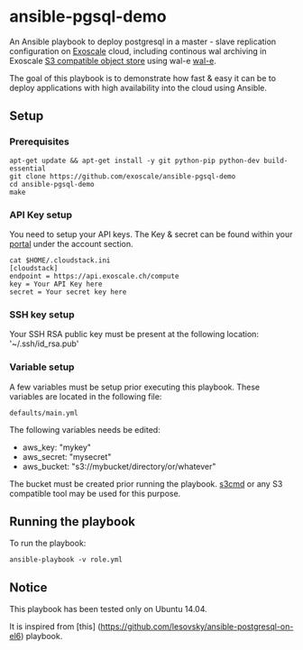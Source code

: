 # ansible-pgsql-demo

An Ansible playbook to deploy postgresql in a master - slave replication configuration on [Exoscale](https://exoscale.ch/) cloud, including continous wal archiving in Exoscale [S3 compatible object store](https://www.exoscale.ch/open-cloud/storage/) using wal-e [wal-e](https://github.com/wal-e/wal-e).

The goal of this playbook is to demonstrate how fast & easy it can be to deploy applications with high availability into the cloud using Ansible.

## Setup

### Prerequisites

```
apt-get update && apt-get install -y git python-pip python-dev build-essential
git clone https://github.com/exoscale/ansible-pgsql-demo
cd ansible-pgsql-demo
make
```

### API Key setup

You need to setup your API keys. The Key & secret can be found within your [portal](https://portal.exoscale.ch) under the account section.

```
cat $HOME/.cloudstack.ini
[cloudstack]
endpoint = https://api.exoscale.ch/compute
key = Your API Key here
secret = Your secret key here
```

### SSH key setup

Your SSH RSA public key must be present at the following location: '~/.ssh/id_rsa.pub'

### Variable setup

A few variables must be setup prior executing this playbook. These variables are located in the following file:

```
defaults/main.yml
```

The following variables needs be edited:

* aws_key: "mykey"
* aws_secret: "mysecret"
* aws_bucket: "s3://mybucket/directory/or/whatever"

The bucket must be created prior running the playbook. [s3cmd](http://s3tools.org/s3cmd) or any S3 compatible tool may be used for this purpose.

## Running the playbook 

To run the playbook:

```
ansible-playbook -v role.yml 
```

## Notice

This playbook has been tested only on Ubuntu 14.04.

It is inspired from [this] (https://github.com/lesovsky/ansible-postgresql-on-el6) playbook.
